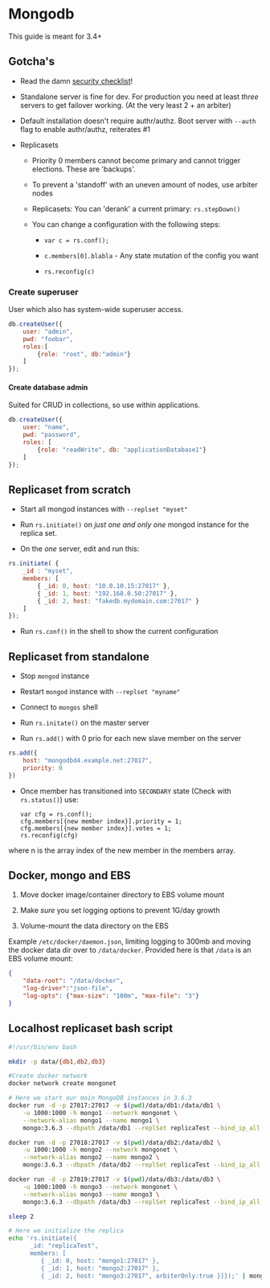 # Mongodb

This guide is meant for 3.4+

## Gotcha's

- Read the damn [security checklist](https://docs.mongodb.com/v3.4/administration/security-checklist/)!

- Standalone server is fine for dev. For production you need at least _three_ servers to get failover working. (At the very least 2 + an arbiter)

- Default installation doesn't require authr/authz. Boot server with `--auth` flag to enable authr/authz, reiterates #1

- Replicasets
  
  - Priority 0 members cannot become primary and cannot trigger elections. These are 'backups'.
  
  - To prevent a 'standoff' with an uneven amount of nodes, use arbiter nodes
  
  - Replicasets: You can 'derank' a current primary: `rs.stepDown()`
  
  - You can change a configuration with the following steps:
    
    - `var c = rs.conf();`
    
    - `c.members[0].blabla` - Any state mutation of the config you want
    
    - `rs.reconfig(c)`

### Create superuser

User which also has system-wide superuser access.

```javascript
db.createUser({ 
    user: "admin",
    pwd: "foobar",
    roles:[ 
        {role: "root", db:"admin"}
    ]
});
```

#### Create database admin

Suited for CRUD in collections, so use within applications.

```javascript
db.createUser({
    user: "name",
    pwd: "password",
    roles: [
        {role: "readWrite", db: "applicationDatabase1"}
    ]
});
```

## Replicaset from scratch

- Start all mongod instances with `--replset "myset"`

- Run `rs.initiate()` on *just one and only one* mongod instance for the replica set.

- On the _one_ server, edit and run this:

```javascript
rs.initiate( {
    _id : "myset",
    members: [
        { _id: 0, host: "10.0.10.15:27017" },
        { _id: 1, host: "192.168.0.50:27017" },
        { _id: 2, host: "fakedb.mydomain.com:27017" }
    ]
});
```

- Run `rs.conf()` in the shell to show the current configuration

## Replicaset from standalone

- Stop `mongod` instance

- Restart `mongod` instance with `--replset "myname"`

- Connect to `mongos` shell

- Run `rs.initate()` on the master server

- Run `rs.add()` with 0 prio for each new slave member on the server

```javascript
rs.add({
    host: "mongodbd4.example.net:27017",
    priority: 0
})
```

- Once member has transitioned into `SECONDARY` state (Check with `rs.status()`) use:
  
      var cfg = rs.conf();
      cfg.members[{new member index}].priority = 1;
      cfg.members[{new member index}].votes = 1;
      rs.reconfig(cfg)

where n is the array index of the new member in the members array.



## Docker, mongo and EBS

1. Move docker image/container directory to EBS volume mount

2. Make *sure* you set logging options to prevent 1G/day growth

3. Volume-mount the data directory on the EBS

Example `/etc/docker/daemon.json`, limiting logging to 300mb and moving the docker data dir over to `/data/docker`. Provided here is that `/data` is an EBS volume mount:

```json
{
    "data-root": "/data/docker",
    "log-driver":"json-file",
    "log-opts": {"max-size": "100m", "max-file": "3"}
}
```

## Localhost replicaset bash script

```bash
#!/usr/bin/env bash

mkdir -p data/{db1,db2,db3}

#Create docker network
docker network create mongonet

# Here we start our main MongoDB instances in 3.6.3
docker run -d -p 27017:27017 -v $(pwd)/data/db1:/data/db1 \
	-u 1000:1000 -h mongo1 --network mongonet \
	--network-alias mongo1 --name mongo1 \
	mongo:3.6.3 --dbpath /data/db1 --replSet replicaTest --bind_ip_all --logpath /data/db1/mongod.log

docker run -d -p 27018:27017 -v $(pwd)/data/db2:/data/db2 \
	-u 1000:1000 -h mongo2 --network mongonet \
	--network-alias mongo2 --name mongo2 \
	mongo:3.6.3 --dbpath /data/db2 --replSet replicaTest --bind_ip_all --logpath /data/db2/mongod.log

docker run -d -p 27019:27017 -v $(pwd)/data/db3:/data/db3 \
	-u 1000:1000 -h mongo3 --network mongonet \
	--network-alias mongo3 --name mongo3 \
	mongo:3.6.3 --dbpath /data/db3 --replSet replicaTest --bind_ip_all --logpath /data/db3/mongod.log

sleep 2

# Here we initialize the replica
echo 'rs.initiate({
      _id: "replicaTest",
      members: [
         { _id: 0, host: "mongo1:27017" },
         { _id: 1, host: "mongo2:27017" },
         { _id: 2, host: "mongo3:27017", arbiterOnly:true }]});' | mongo
```
